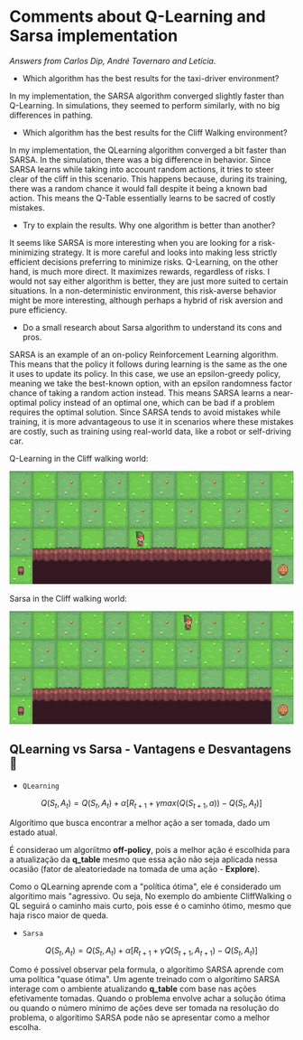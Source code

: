 # Comments about Q-Learning and Sarsa implementation 

*Answers from Carlos Dip, André Tavernaro and Letícia.*

* Which algorithm has the best results for the taxi-driver environment? 

In my implementation, the SARSA algorithm converged slightly faster than Q-Learning. In simulations, they seemed to perform similarly, with no big differences in pathing.

* Which algorithm has the best results for the Cliff Walking environment? 

In my implementation, the QLearning algorithm converged a bit faster than SARSA. In the simulation, there was a big difference in behavior. Since SARSA learns while taking into account random actions, it tries to steer clear of the cliff in this scenario. This happens because, during its training, there was a random chance it would fall despite it being a known bad action. This means the Q-Table essentially learns to be sacred of costly mistakes.

* Try to explain the results. Why one algorithm is better than another? 

It seems like SARSA is more interesting when you are looking for a risk-minimizing strategy. It is more careful and looks into making less strictly efficient decisions preferring to minimize risks. Q-Learning, on the other hand, is much more direct. It maximizes rewards, regardless of risks. I would not say either algorithm is better, they are just more suited to certain situations. In a non-deterministic environment, this risk-averse behavior might be more interesting, although perhaps a hybrid of risk aversion and pure efficiency.

* Do a small research about Sarsa algorithm to understand its cons and pros. 

SARSA is an example of an on-policy Reinforcement Learning algorithm. This means that the policy it follows during learning is the same as the one it uses to update its policy. In this case, we use an epsilon-greedy policy, meaning we take the best-known option, with an epsilon randomness factor chance of taking a random action instead. This means SARSA learns a near-optimal policy instead of an optimal one, which can be bad if a problem requires the optimal solution. Since SARSA tends to avoid mistakes while training, it is more advantageous to use it in scenarios where these mistakes are costly, such as training using real-world data, like a robot or self-driving car.

Q-Learning in the Cliff walking world:

<img src="figures/QLearning-Cliff.png" alt="Q-Learning in the Cliff walking world" style="height: 200px;"/>

Sarsa in the Cliff walking world:

<img src="figures/Sarsa-Cliff.png" alt="Sarsa in the Cliff walking world" style="height: 200px;"/>

## QLearning vs  Sarsa - Vantagens e Desvantagens 📌️ 

- `QLearning`

$$Q(S_t, A_t) = Q(S_t, A_t) + \alpha[R_{t+1} + \gamma max(Q(S_{t+1}, a)) - Q(S_t, A_t) ]$$

Algorítimo que busca encontrar a melhor ação a ser tomada, dado um estado atual. 

É considerao um algoríitmo **off-policy**, pois a melhor ação é escolhida para a atualização da **q_table** mesmo que essa ação não seja aplicada nessa ocasião (fator de aleatoriedade na tomada de uma ação - **Explore**).

Como o QLearning aprende com a "política ótima", ele é considerado um algorítimo mais "agressivo. Ou seja, No exemplo do ambiente CliffWalking o QL seguirá o caminho mais curto, pois esse é o caminho ótimo, mesmo que haja risco maior de queda.

- `Sarsa`

$$Q(S_t, A_t) = Q(S_t, A_t) + \alpha[R_{t+1} + \gamma Q(S_{t+1}, A_{t+1}) - Q(S_t, A_t) ]$$

Como é possível observar pela formula, o algorítimo SARSA aprende com uma política "quase ótima". Um agente treinado com o algorítimo SARSA interage com o ambiente atualizando **q_table** com base nas ações efetivamente tomadas. Quando o problema envolve achar a solução ótima ou quando o número mínimo de ações deve ser tomada na resolução do problema, o algorítimo SARSA pode não se apresentar como a melhor escolha.



